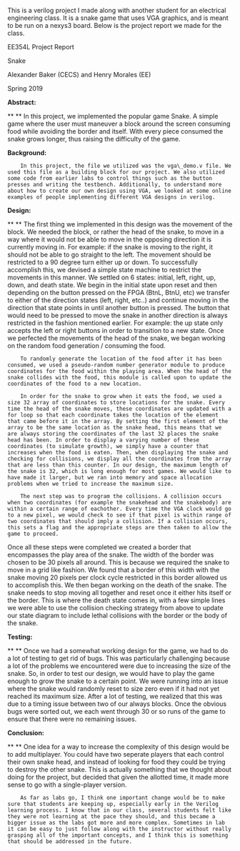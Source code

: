 This is a verilog project I made along with another student for an electrical engineering class. It is a snake game that uses VGA graphics, and is meant to be run on a nexys3 board. Below is the project report we made for the class.

EE354L Project Report

Snake

Alexander Baker (CECS) and Henry Morales (EE)

Spring 2019

**Abstract:**

**       ** In this project, we implemented the popular game Snake. A simple game where the user must maneuver a block around the screen consuming food while avoiding the border and itself. With every piece consumed the snake grows longer, thus raising the difficulty of the game.

**Background:**

        In this project, the file we utilized was the vga\_demo.v file. We used this file as a building block for our project. We also utilized some code from earlier labs to control things such as the button presses and writing the testbench. Additionally, to understand more about how to create our own design using VGA, we looked at some online examples of people implementing different VGA designs in verilog.

**Design:**

**       ** The first thing we implemented in this design was the movement of the block. We needed the block, or rather the head of the snake, to move in a way where it would not be able to move in the opposing direction it is currently moving in. For example: if the snake is moving to the right, it should not be able to go straight to the left. The movement should be restricted to a 90 degree turn either up or down. To successfully accomplish this, we devised a simple state machine to restrict the movements in this manner. We settled on 6 states: initial, left, right, up, down, and death state. We begin in the initial state upon reset and then depending on the button pressed on the FPGA (BtnL, BtnU, etc) we transfer to either of the direction states (left, right, etc..) and continue moving in the direction that state points in until another button is pressed. The button that would need to be pressed to move the snake in another direction is always restricted in the fashion mentioned earlier. For example: the up state only accepts the left or right buttons in order to transition to a new state. Once we perfected the movements of the head of the snake, we began working on the random food generation / consuming the food.

        To randomly generate the location of the food after it has been consumed, we used a pseudo-random number generator module to produce coordinates for the food within the playing area. When the head of the snake collides with the food, this module is called upon to update the coordinates of the food to a new location.

        In order for the snake to grow when it eats the food, we used a size 32 array of coordinates to store locations for the snake. Every time the head of the snake moves, these coordinates are updated with a for loop so that each coordinate takes the location of the element that came before it in the array. By setting the first element of the array to be the same location as the snake head, this means that we are always storing the coordinates of the last 32 places the snake head has been. In order to display a varying number of these coordinates (to simulate growth), we simply have a counter that increases when the food is eaten. Then, when displaying the snake and checking for collisions, we display all the coordinates from the array that are less than this counter. In our design, the maximum length of the snake is 32, which is long enough for most games. We would like to have made it larger, but we ran into memory and space allocation problems when we tried to increase the maximum size.

        The next step was to program the collisions. A collision occurs when two coordinates (for example the snakehead and the snakebody) are within a certain range of eachother. Every time the VGA clock would go to a new pixel, we would check to see if that pixel is within range of two coordinates that should imply a collision. If a collision occurs, this sets a flag and the appropriate steps are then taken to allow the game to proceed.

Once all these steps were completed we created a border that encompasses the play area of the snake. The width of the border was chosen to be 30 pixels all around. This is because we required the snake to move in a grid like fashion. We found that a border of this width with the snake moving 20 pixels per clock cycle restricted in this border allowed us to accomplish this. We then began working on the death of the snake. The snake needs to stop moving all together and reset once it either hits itself or the border. This is where the death state comes in, with a few simple lines we were able to use the collision checking strategy from above to update our state diagram to include lethal collisions with the border or the body of the snake.

**Testing:**

**       ** Once we had a somewhat working design for the game, we had to do a lot of testing to get rid of bugs. This was particularly challenging because a lot of the problems we encountered were due to increasing the size of the snake. So, in order to test our design, we would have to play the game enough to grow the snake to a certain point. We were running into an issue where the snake would randomly reset to size zero even if it had not yet reached its maximum size. After a lot of testing, we realized that this was due to a timing issue between two of our always blocks. Once the obvious bugs were sorted out, we each went through 30 or so runs of the game to ensure that there were no remaining issues.

**Conclusion:**

**       ** One idea for a way to increase the complexity of this design would be to add multiplayer. You could have two seperate players that each control their own snake head, and instead of looking for food they could be trying to destroy the other snake. This is actually something that we thought about doing for the project, but decided that given the allotted time, it made more sense to go with a single-player version.

        As far as labs go, I think one important change would be to make sure that students are keeping up, especially early in the Verilog learning process. I know that in our class, several students felt like they were not learning at the pace they should, and this became a bigger issue as the labs got more and more complex. Sometimes in lab it can be easy to just follow along with the instructor without really grasping all of the important concepts, and I think this is something that should be addressed in the future.
